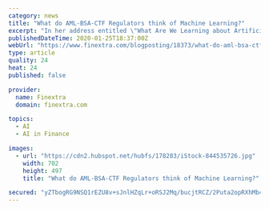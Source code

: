 ```yaml
---
category: news
title: "What do AML-BSA-CTF Regulators think of Machine Learning?"
excerpt: "In her address entitled \"What Are We Learning about Artificial Intelligence in Financial Services?\", she told delegates she is optimistic about the potential for AI and machine learning in ..."
publishedDateTime: 2020-01-25T18:37:00Z
webUrl: "https://www.finextra.com/blogposting/18373/what-do-aml-bsa-ctf-regulators-think-of-machine-learning"
type: article
quality: 24
heat: 24
published: false

provider:
  name: Finextra
  domain: finextra.com

topics:
  - AI
  - AI in Finance

images:
  - url: "https://cdn2.hubspot.net/hubfs/178283/iStock-844535726.jpg"
    width: 702
    height: 497
    title: "What do AML-BSA-CTF Regulators think of Machine Learning?"

secured: "yZTbogRG9NSQ1rEZU8v+sJnlHZqLr+oRSJ2Mq/bucjtRCZ/2Puta2opRXhMb41B4zenO3lWiNOB66TuoODEDTCIG/BfsZWP63oSktydBVW5qxNO3LqUdzj2gD7sYgBoX3BkFG2fMBub8WFUF8Ht7D62hkW77YEjg21PHxJRBn1S8Y2qHyfx/gOxcIsCtojthb34zNClX7ZZoKPLlWQZTyXCJDwDZToI9xm2ZbEGNCieK1maVr9QtxyfISRKDXzV1cGNXr4Pn3ytyfKZJSMPTnwBR1sqmv1DsiWBZab+aJHimyAKY6kcqZPmsWRorqgzp;UI+SuBa/bb+F/TXgAqGCHA=="
---
```


